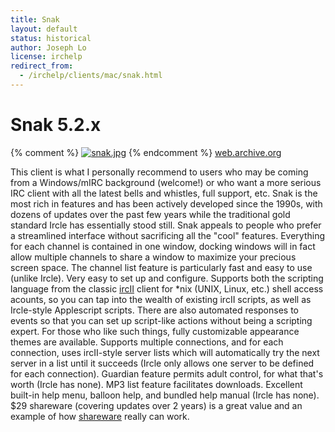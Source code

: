 ```yaml
---
title: Snak
layout: default
status: historical
author: Joseph Lo
license: irchelp
redirect_from:
  - /irchelp/clients/mac/snak.html
---
```


# Snak 5.2.x

{% comment %}
[![snak.jpg](/media/snak.jpg)](http://www.snak.com/Snak.html)
{% endcomment %}
[web.archive.org](https://web.archive.org/web/20200223132337/http://snak.com/index.html)

This client is what I personally recommend to users who may be coming from a
Windows/mIRC background (welcome!) or who want a more serious IRC client with
all the latest bells and whistles, full support, etc.
Snak is the most rich in features and has been actively developed since the
1990s, with dozens of updates over the past few years while the traditional
gold standard Ircle has essentially stood still. Snak appeals to people who
prefer a streamlined interface without sacrificing all the "cool" features.
Everything for each channel is contained in one window, docking windows will in
fact allow multiple channels to share a window to maximize your precious screen
space.
The channel list feature is particularly fast and easy to use (unlike Ircle).
Very easy to set up and configure. Supports both the scripting language from
the classic [ircII](/irchelp/ircii/) client for \*nix (UNIX, Linux, etc.) shell
access acounts, so you can tap into the wealth of existing ircII scripts, as
well as Ircle-style Applescript scripts.
There are also automated responses to events so that you can set up script-like
actions without being a scripting expert.
For those who like such things, fully customizable appearance themes
are available.
Supports multiple connections, and for each connection, uses ircII-style server
lists which will automatically try the next server in a list until it succeeds
(Ircle only allows one server to be defined for each connection).
Guardian feature permits adult control, for what that's worth
(Ircle has none).
MP3 list feature facilitates downloads.
Excellent built-in help menu, balloon help, and bundled help manual (Ircle has
        none). $29 shareware (covering updates over 2 years) is a great value
and an example of how [shareware](/misc/shareware.html) really can work.
